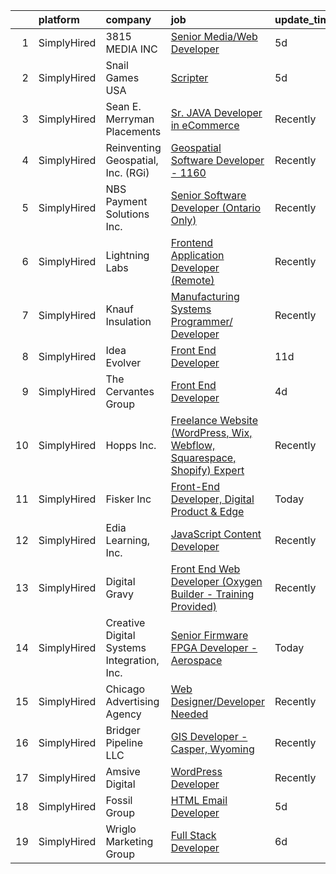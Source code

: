 

|    | platform    | company                                    | job                                                                                                                                                                                    | update_time   | location              |
|---:|:------------|:-------------------------------------------|:---------------------------------------------------------------------------------------------------------------------------------------------------------------------------------------|:--------------|:----------------------|
|  1 | SimplyHired | 3815 MEDIA INC                             | [Senior Media/Web Developer](https://www.simplyhired.com/job/Mh22GVFTwGjHxCz18Dwn4F2npuSe-l47kDt-JOKM9xgN1olkabrpUg?q=digital+developer)                                               | 5d            | Peachtree Corners, GA |
|  2 | SimplyHired | Snail Games USA                            | [Scripter](https://www.simplyhired.com/job/o4ZtJ71YMhynXkDpkZasC8rDj59Gd4Z7WhveTqoMZni69Dct3C5gUA?q=digital+developer)                                                                 | 5d            | Remote                |
|  3 | SimplyHired | Sean E. Merryman Placements                | [Sr. JAVA Developer in eCommerce](https://www.simplyhired.com/job/98PPZZ7HviYBMiFduutCz5m0Z7qKT5a2vM1lGNtIZR9GLfe9qh2OSA?q=digital+developer)                                          | Recently      | Cleveland, OH         |
|  4 | SimplyHired | Reinventing Geospatial, Inc. (RGi)         | [Geospatial Software Developer - 1160](https://www.simplyhired.com/job/cMMp0pM5AI_Gw35ALXRKSdKz4pQvu1b9kNHBzut0DwQi1z0i9yLauQ?q=digital+developer)                                     | Recently      | Fairfax, VA           |
|  5 | SimplyHired | NBS Payment Solutions Inc.                 | [Senior Software Developer (Ontario Only)](https://www.simplyhired.com/job/zcypnE66QYU4f8tVLv2QnwbVczzo5OUgDzf49Zz8D72BdfsL_TeySw?q=digital+developer)                                 | Recently      | Toronto, OH           |
|  6 | SimplyHired | Lightning Labs                             | [Frontend Application Developer (Remote)](https://www.simplyhired.com/job/Ugab-J4oXAnr6Yg87yDHMYwR2FOKu_FuheergthV4fJ4QT7xFnjmrw?q=digital+developer)                                  | Recently      | Palo Alto, CA         |
|  7 | SimplyHired | Knauf Insulation                           | [Manufacturing Systems Programmer/ Developer](https://www.simplyhired.com/job/oCvXdl-rnYZvuXF1FdqX-H5Vn5E3yFypjngYpeMi1hrMpLgBiNwYwQ?q=digital+developer)                              | Recently      | Lanett, AL            |
|  8 | SimplyHired | Idea Evolver                               | [Front End Developer](https://www.simplyhired.com/job/XKUSbefb5goUwor2cwuuZxwDdvnhoX255dw0zex2HxC6RdU3sfpK0A?q=digital+developer)                                                      | 11d           | Remote                |
|  9 | SimplyHired | The Cervantes Group                        | [Front End Developer](https://www.simplyhired.com/job/3KOEwu44vsDAk7wETnITb8G1Sm5bvsvFTjsoZNXe-eEKO0ThrEZofg?q=digital+developer)                                                      | 4d            | Puerto Rico           |
| 10 | SimplyHired | Hopps Inc.                                 | [Freelance Website (WordPress, Wix, Webflow, Squarespace, Shopify) Expert](https://www.simplyhired.com/job/AHnE5SSJLG9Ok7kwedMNPUJ4aAherPFc6bMiX2Ww-B4pZD2VyDu7zA?q=digital+developer) | Recently      | Remote                |
| 11 | SimplyHired | Fisker Inc                                 | [Front-End Developer, Digital Product & Edge](https://www.simplyhired.com/job/N0-CCNUz_a5Zd0wGA0nCIgjkAKm1HAsT_TeAn1KdnYFMqPr6DyBEiQ?q=digital+developer)                              | Today         | Remote                |
| 12 | SimplyHired | Edia Learning, Inc.                        | [JavaScript Content Developer](https://www.simplyhired.com/job/BekBcFinBcXuVSD25OKCceV4gfBjApbVnu-TeyJ5eUIYKad3W9FCeg?q=digital+developer)                                             | Recently      | Remote                |
| 13 | SimplyHired | Digital Gravy                              | [Front End Web Developer (Oxygen Builder - Training Provided)](https://www.simplyhired.com/job/WFNUWoaXeifz1jRoSBk5sAK-w2Axyn5ouIkKJCcmG6Uj6C3fkSuR-A?q=digital+developer)             | Recently      | United States         |
| 14 | SimplyHired | Creative Digital Systems Integration, Inc. | [Senior Firmware FPGA Developer - Aerospace](https://www.simplyhired.com/job/UsVCZ8SLwz7Gj4yZ52MGFbEekfrjhw3Ffg2ZnsE0tZlUCTaXnlviLA?q=digital+developer)                               | Today         | Simi Valley, CA       |
| 15 | SimplyHired | Chicago Advertising Agency                 | [Web Designer/Developer Needed](https://www.simplyhired.com/job/3WomrldDVp_gZau2C1LngZoA36zG91ldOR1uxfIywCG-c5eoqglKUw?q=digital+developer)                                            | Recently      | Remote                |
| 16 | SimplyHired | Bridger Pipeline LLC                       | [GIS Developer - Casper, Wyoming](https://www.simplyhired.com/job/aP2E2kbvaF3lf2RxbAdDvE7UY7brWkHg6zSVh4WD-4L1oMTc_n6zjw?q=digital+developer)                                          | Recently      | Casper, WY            |
| 17 | SimplyHired | Amsive Digital                             | [WordPress Developer](https://www.simplyhired.com/job/XSrU0LngUvVMhEv5bOUT5-vcZ_PAszStsaB4Pe3TXmslnrCnwKMNpw?q=digital+developer)                                                      | Recently      | Remote                |
| 18 | SimplyHired | Fossil Group                               | [HTML Email Developer](https://www.simplyhired.com/job/b4j6Kywjg052uFKYaPsUlog7JSs681pCaag6Ekp4rwmaEKwHW0Fgug?q=digital+developer)                                                     | 5d            | Richardson, TX        |
| 19 | SimplyHired | Wriglo Marketing Group                     | [Full Stack Developer](https://www.simplyhired.com/job/dkJvRiGU5vtPyLYVI_RFrbEUxykVoibI1Sxj7og55321-wrgb3OlOA?q=digital+developer)                                                     | 6d            | Washington, DC        |